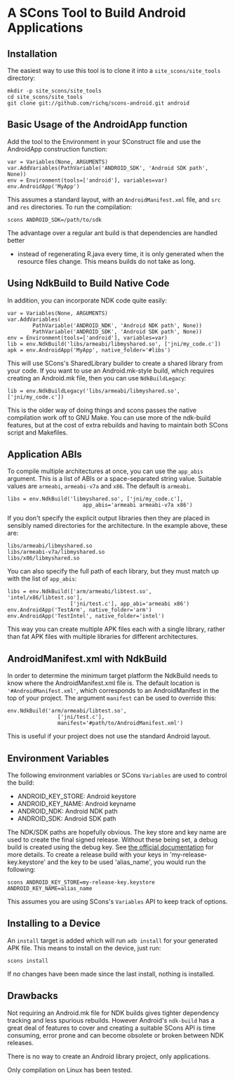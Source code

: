 # A SCons Tool to Build Android Applications

## Installation

The easiest way to use this tool is to clone it into a `site_scons/site_tools`
directory:

    mkdir -p site_scons/site_tools
    cd site_scons/site_tools
    git clone git://github.com/richq/scons-android.git android

## Basic Usage of the AndroidApp function

Add the tool to the Environment in your SConstruct file and use the AndroidApp
construction function:

    var = Variables(None, ARGUMENTS)
    var.AddVariables(PathVariable('ANDROID_SDK', 'Android SDK path', None))
    env = Environment(tools=['android'], variables=var)
    env.AndroidApp('MyApp')

This assumes a standard layout, with an `AndroidManifest.xml` file, and `src`
and `res` directories. To run the compilation:

    scons ANDROID_SDK=/path/to/sdk

The advantage over a regular ant build is that dependencies are handled better
- instead of regenerating R.java every time, it is only generated when the
resource files change. This means builds do not take as long.

## Using NdkBuild to Build Native Code

In addition, you can incorporate NDK code quite easily:

    var = Variables(None, ARGUMENTS)
    var.AddVariables(
            PathVariable('ANDROID_NDK', 'Android NDK path', None))
            PathVariable('ANDROID_SDK', 'Android SDK path', None))
    env = Environment(tools=['android'], variables=var)
    lib = env.NdkBuild('libs/armeabi/libmyshared.so', ['jni/my_code.c'])
    apk = env.AndroidApp('MyApp', native_folder='#libs')

This will use SCons's SharedLibrary builder to create a shared library from
your code. If you want to use an Android.mk-style build, which requires
creating an Android.mk file, then you can use `NdkBuildLegacy`:

    lib = env.NdkBuildLegacy('libs/armeabi/libmyshared.so', ['jni/my_code.c'])

This is the older way of doing things and scons passes the native compilation
work off to GNU Make. You can use more of the ndk-build features, but at the
cost of extra rebuilds and having to maintain both SCons script and Makefiles.

## Application ABIs

To compile multiple architectures at once, you can use the `app_abis` argument.
This is a list of ABIs or a space-separated string value. Suitable values are
`armeabi`, `armeabi-v7a` and `x86`. The default is `armeabi`.

    libs = env.NdkBuild('libmyshared.so', ['jni/my_code.c'],
                            app_abis='armeabi armeabi-v7a x86')

If you don't specify the explicit output libraries then they are placed in
sensibly named directories for the architecture. In the example above, these
are:

    libs/armeabi/libmyshared.so
    libs/armeabi-v7a/libmyshared.so
    libs/x86/libmyshared.so

You can also specify the full path of each library, but they must match
up with the list of `app_abis`:

    libs = env.NdkBuild(['arm/armeabi/libtest.so', 'intel/x86/libtest.so'],
                        ['jni/test.c'], app_abi='armeabi x86')
    env.AndroidApp('TestArm', native_folder='arm')
    env.AndroidApp('TestIntel', native_folder='intel')

This way you can create multiple APK files each with a single library, rather
than fat APK files with multiple libraries for different architectures.

## AndroidManifest.xml with NdkBuild

In order to determine the minimum target platform the NdkBuild needs to know
where the AndroidManifest.xml file is. The default location is
`'#AndroidManifest.xml'`, which corresponds to an AndroidManifest in the top of
your project. The argument `manifest` can be used to override this:

    env.NdkBuild('arm/armeabi/libtest.so',
                    ['jni/test.c'],
                    manifest='#path/to/AndroidManifest.xml')

This is useful if your project does not use the standard Android layout.

## Environment Variables

The following environment variables or SCons `Variables` are used to control the build:

* ANDROID\_KEY\_STORE: Android keystore
* ANDROID\_KEY\_NAME: Android keyname
* ANDROID\_NDK: Android NDK path
* ANDROID\_SDK: Android SDK path

The NDK/SDK paths are hopefully obvious. The key store and key name are used to
create the final signed release. Without these being set, a debug build is
created using the debug key. See [the official documentation][1] for more
details.  To create a release build with your keys in 'my-release-key.keystore'
and the key to be used 'alias\_name', you would run the following:

    scons ANDROID_KEY_STORE=my-release-key.keystore ANDROID_KEY_NAME=alias_name

This assumes you are using SCons's `Variables` API to keep track of options.

## Installing to a Device

An `install` target is added which will run `adb install` for your generated
APK file. This means to install on the device, just run:

    scons install

If no changes have been made since the last install, nothing is installed.

## Drawbacks

Not requiring an Android.mk file for NDK builds gives tighter dependency
tracking and less spurious rebuilds. However Android's `ndk-build` has a great
deal of features to cover and creating a suitable SCons API is time consuming,
error prone and can become obsolete or broken between NDK releases.

There is no way to create an Android library project, only applications.

Only compilation on Linux has been tested.

[1]: http://developer.android.com/guide/publishing/app-signing.html
